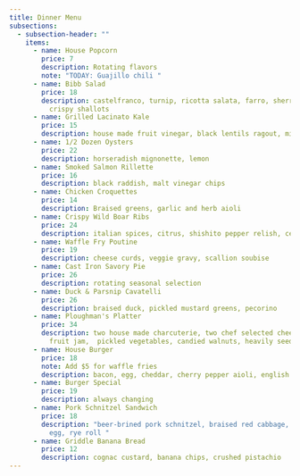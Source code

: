 ```yaml
---
title: Dinner Menu
subsections:
  - subsection-header: ""
    items:
      - name: House Popcorn
        price: 7
        description: Rotating flavors
        note: "TODAY: Guajillo chili "
      - name: Bibb Salad
        price: 18
        description: castelfranco, turnip, ricotta salata, farro, sherry vinaigrette,
          crispy shallots
      - name: Grilled Lacinato Kale
        price: 15
        description: house made fruit vinegar, black lentils ragout, miso butter bread
      - name: 1/2 Dozen Oysters
        price: 22
        description: horseradish mignonette, lemon
      - name: Smoked Salmon Rillette
        price: 16
        description: black raddish, malt vinegar chips
      - name: Chicken Croquettes
        price: 14
        description: Braised greens, garlic and herb aioli
      - name: Crispy Wild Boar Ribs
        price: 24
        description: italian spices, citrus, shishito pepper relish, celery root puree
      - name: Waffle Fry Poutine
        price: 19
        description: cheese curds, veggie gravy, scallion soubise
      - name: Cast Iron Savory Pie
        price: 26
        description: rotating seasonal selection
      - name: Duck & Parsnip Cavatelli
        price: 26
        description: braised duck, pickled mustard greens, pecorino
      - name: Ploughman's Platter
        price: 34
        description: two house made charcuterie, two chef selected cheeses, seasonal
          fruit jam,  pickled vegetables, candied walnuts, heavily seeded rye
      - name: House Burger
        price: 18
        note: Add $5 for waffle fries
        description: bacon, egg, cheddar, cherry pepper aioli, english muffin
      - name: Burger Special
        price: 19
        description: always changing
      - name: Pork Schnitzel Sandwich
        price: 18
        description: "beer-brined pork schnitzel, braised red cabbage, dijonnaise, sunny
          egg, rye roll "
      - name: Griddle Banana Bread
        price: 12
        description: cognac custard, banana chips, crushed pistachio
---
```

